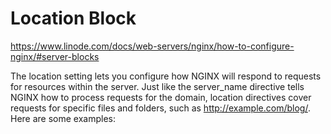 # Location Block

https://www.linode.com/docs/web-servers/nginx/how-to-configure-nginx/#server-blocks

The location setting lets you configure how NGINX will respond to requests for resources within the server. Just like the server_name directive tells NGINX how to process requests for the domain, location directives cover requests for specific files and folders, such as http://example.com/blog/. Here are some examples:
